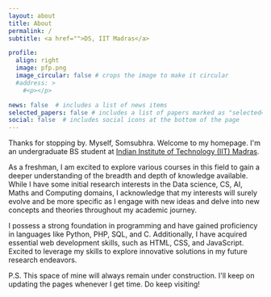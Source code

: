 ```yaml
---
layout: about
title: About
permalink: /
subtitle: <a href="">DS, IIT Madras</a>

profile:
  align: right
  image: pfp.png
  image_circular: false # crops the image to make it circular
  #address: >
    #<p></p>

news: false  # includes a list of news items
selected_papers: false # includes a list of papers marked as "selected={true}"
social: false  # includes social icons at the bottom of the page
---
```

Thanks for stopping by. Myself, Somsubhra. Welcome to my homepage. I'm an undergraduate BS student at [Indian Institute 
                        of Technology (IIT) Madras](https://study.iitm.ac.in).
                        
 
As a freshman, I am excited to explore various courses in this field to gain a deeper understanding of the breadth and depth of knowledge available. While I have some initial research interests in the Data science, CS, AI, Maths and Computing domains, I acknowledge that my interests will surely evolve and be more specific as I engage with new ideas and delve into new concepts and theories throughout my academic journey.

I possess a strong foundation in programming and have gained proficiency in languages like Python, PHP, SQL, and C. Additionally, I have acquired essential web development skills, such as HTML, CSS, and JavaScript. Excited to leverage my skills to explore innovative solutions in my future research endeavors.

P.S. This space of mine will always remain under construction. I'll keep on updating the pages whenever I get time. Do keep visiting!

<!-- Write your biography here. Tell the world about yourself. Link to your favorite [subreddit](http://reddit.com). You can put a picture in, too. The code is already in, just name your picture `prof_pic.jpg` and put it in the `img/` folder.

Put your address / P.O. box / other info right below your picture. You can also disable any these elements by editing `profile` property of the YAML header of your `_pages/about.md`. Edit `_bibliography/papers.bib` and Jekyll will render your [publications page](/al-folio/publications/) automatically.

Link to your social media connections, too. This theme is set up to use [Font Awesome icons](http://fortawesome.github.io/Font-Awesome/) and [Academicons](https://jpswalsh.github.io/academicons/), like the ones below. Add your Facebook, Twitter, LinkedIn, Google Scholar, or just disable all of them. -->
